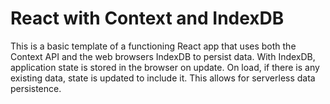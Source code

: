 # React with Context and IndexDB

This is a basic template of a functioning React app that uses both the
Context API and the web browsers IndexDB to persist data. With IndexDB,
application state is stored in the browser on update. On load, if there
is any existing data, state is updated to include it. This allows for
serverless data persistence.